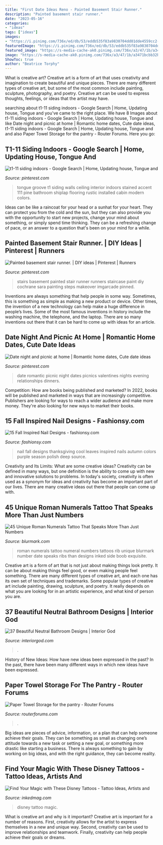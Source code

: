 ```yaml
---
title: "First Date Ideas Reno - Painted Basement Stair Runner."
description: "Painted basement stair runner."
date: "2023-05-16"
categories:
- "ideas"
tags: ["ideas"]
images:
- "https://i.pinimg.com/736x/ed/db/53/eddb535f83a9830704dd01dde4559cc2--date-nights-picnics.jpg"
featuredImage: "https://i.pinimg.com/736x/ed/db/53/eddb535f83a9830704dd01dde4559cc2--date-nights-picnics.jpg"
featured_image: "https://s-media-cache-ak0.pinimg.com/736x/a3/47/1b/a3471bcbb32b6c106d91bf2d671d29b7.jpg"
image: "https://s-media-cache-ak0.pinimg.com/736x/a3/47/1b/a3471bcbb32b6c106d91bf2d671d29b7.jpg"
ShowToc: true
author: "Beatrice Torphy"
---
```



What is creative art?
Creative art is a form of art that uses creativity and imagination to create beautiful and unique pieces. There are many different types of creative art, but some of the most common include painting, sculpture, photography, and poetry. Creative art can be used to express thoughts, feelings, or ideas that the artist may have.

	

		
searching about t1-11 siding indoors - Google Search | Home, Updating house, Tongue and you've came to the right place. We have 8 Images about t1-11 siding indoors - Google Search | Home, Updating house, Tongue and like Date night and picnic at home | Romantic home dates, Cute date ideas, t1-11 siding indoors - Google Search | Home, Updating house, Tongue and and also Paper Towel Storage for the pantry - Router Forums. Here you go:
		
    
## T1-11 Siding Indoors - Google Search | Home, Updating House, Tongue And

<img loading=lazy src="https://i.pinimg.com/736x/00/02/63/000263bcfa12abd157f7b89e02995d98--boat-house-tiny-house.jpg" onerror="this.onerror=null;this.src='https://tse1.mm.bing.net/th?id=OIP.oAcdlAxtCAaHnLY-A51fjgHaJ3&amp;pid=15.1';" alt="t1-11 siding indoors - Google Search | Home, Updating house, Tongue and">

_Source: pinterest.com_

>tongue groove t1 siding walls ceiling interior indoors stained accent 111 pine bathroom shiplap flooring rustic installed cabin modern colors. 

	

Ideas can be like a raincoat for your head or a sunhat for your heart. They can protect you from the cold and the sun, but they can also provide you with the opportunity to start new projects, change your mind about something, or simply spend time thinking. They can be a refreshing change of pace, or an answer to a question that's been on your mind for a while.

    
## Painted Basement Stair Runner. | DIY Ideas | Pinterest | Runners

<img loading=lazy src="https://s-media-cache-ak0.pinimg.com/736x/a3/47/1b/a3471bcbb32b6c106d91bf2d671d29b7.jpg" onerror="this.onerror=null;this.src='https://tse3.mm.bing.net/th?id=OIP.Q01KwQDSB2xpgii0PM4HjAHaJ3&amp;pid=15.1';" alt="Painted basement stair runner. | DIY ideas | Pinterest | Runners">

_Source: pinterest.com_

>stairs basement painted stair runner runners staircase paint diy cochrane sara painting steps makeover imgarcade pinned. 

	

Inventions are always something that help people in some way. Sometimes, this is something as simple as making a new product or device. Other times, the invention of a new technology can help make a huge difference in people’s lives. Some of the most famous inventions in history include the washing machine, the telephone, and the laptop. There are so many inventions out there that it can be hard to come up with ideas for an article.

    
## Date Night And Picnic At Home | Romantic Home Dates, Cute Date Ideas

<img loading=lazy src="https://i.pinimg.com/736x/ed/db/53/eddb535f83a9830704dd01dde4559cc2--date-nights-picnics.jpg" onerror="this.onerror=null;this.src='https://tse3.mm.bing.net/th?id=OIP.PjW4Ok214HG7niKrfki_lwHaJ3&amp;pid=15.1';" alt="Date night and picnic at home | Romantic home dates, Cute date ideas">

_Source: pinterest.com_

>date romantic picnic night dates picnics valentines nights evening relationships dinners. 

	

Competition: How are books being published and marketed?
In 2022, books will be published and marketed in ways that are increasingly competitive. Publishers are looking for ways to reach a wider audience and make more money. They're also looking for new ways to market their books.

    
## 15 Fall Inspired Nail Designs - Fashionsy.com

<img loading=lazy src="http://fashionsy.com/wp-content/uploads/2014/09/purple_leaves_right_hand2_done.jpg" onerror="this.onerror=null;this.src='https://tse3.mm.bing.net/th?id=OIP.5ST61Vfx0Y4q-HkIj_-mhgHaE8&amp;pid=15.1';" alt="15 Fall Inspired Nail Designs - fashionsy.com">

_Source: fashionsy.com_

>nail fall designs thanksgiving cool leaves inspired nails autumn colors purple season polish deep source. 

	

Creativity and Its Limits: What are some creative ideas?
Creativity can be defined in many ways, but one definition is the ability to come up with new and innovative solutions to problems. In today's society, creativity is often used as a synonym for ideas and creativity has become an important part of our lives. There are many creative ideas out there that people can come up with.

    
## 45 Unique Roman Numerals Tattoo That Speaks More Than Just Numbers

<img loading=lazy src="http://www.blurmark.com/wp-content/uploads/2017/06/Ribs-Inked-With-Small-Roman-Numerals.jpg" onerror="this.onerror=null;this.src='https://tse3.mm.bing.net/th?id=OIP.0ocL1Of8yIZgfindFZuMYQHaNV&amp;pid=15.1';" alt="45 Unique Roman Numerals Tattoo That Speaks More Than Just Numbers">

_Source: blurmark.com_

>roman numerals tattoo numeral numbers tattoos rib unique blurmark number date speaks ribs than designs inked side boob exquisite. 

	

Creative art is a form of art that is not just about making things look pretty. It can be about making things feel good, or even making people feel something. There are many different types of creative art, and each one has its own set of techniques and trademarks. Some popular types of creative art include painting, drawing, sculpture, and poetry. It really depends on what you are looking for in an artistic experience, and what kind of person you are.

    
## 37 Beautiful Neutral Bathroom Designs | Interior God

<img loading=lazy src="http://interiorgod.com/wp-content/uploads/2016/05/beauty-of-neutral-bathroom.jpg" onerror="this.onerror=null;this.src='https://tse3.mm.bing.net/th?id=OIP.3ss9aWh3fKsA1qKCWCqOfgHaLH&amp;pid=15.1';" alt="37 Beautiful Neutral Bathroom Designs | Interior God">

_Source: interiorgod.com_

>. 

	

History of New Ideas: How have new ideas been expressed in the past?
In the past, there have been many different ways in which new ideas have been expressed.

    
## Paper Towel Storage For The Pantry - Router Forums

<img loading=lazy src="https://www.routerforums.com/attachments/project-plans-how/161138d1446306823-paper-towel-storage-pantry-paper-towels.png" onerror="this.onerror=null;this.src='https://tse3.mm.bing.net/th?id=OIP.gLkOzyj8WeylHqhioBVghAAAAA&amp;pid=15.1';" alt="Paper Towel Storage for the pantry - Router Forums">

_Source: routerforums.com_

>. 

	

Big ideas are pieces of advice, information, or a plan that can help someone achieve their goals. They can be something as small as changing one’s attitude towards a new task or setting a new goal, or something more drastic like starting a business. There is always something to gain by working on big ideas, and with the right guidance, they can become reality.

    
## Find Your Magic With These Disney Tattoos - Tattoo Ideas, Artists And

<img loading=lazy src="https://www.inkedmag.com/.image/t_share/MTczMDU5MzE5NzcwNjU0MjQw/disney-tattoos-fb.jpg" onerror="this.onerror=null;this.src='https://tse4.mm.bing.net/th?id=OIP.-YViZmITqM4JbkqK34GeugHaD4&amp;pid=15.1';" alt="Find Your Magic with These Disney Tattoos - Tattoo Ideas, Artists and">

_Source: inkedmag.com_

>disney tattoo magic. 

	

What is creative art and why is it important?
Creative art is important for a number of reasons. First, creativity allows for the artist to express themselves in a new and unique way. Second, creativity can be used to improve relationships and teamwork. Finally, creativity can help people achieve their goals or dreams.

